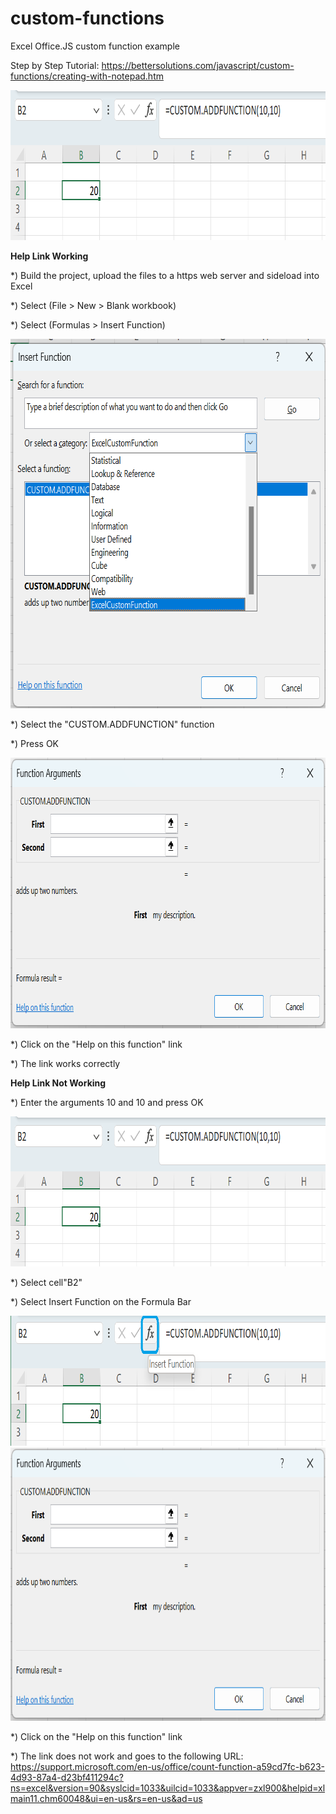 # custom-functions
Excel Office.JS custom function example 

Step by Step Tutorial:
https://bettersolutions.com/javascript/custom-functions/creating-with-notepad.htm

<img src="/images/screenshot.png" width="815" height="240"> 


<B>Help Link Working</B>

*) Build the project, upload the files to a https web server and sideload into Excel

*) Select (File > New > Blank workbook)

*) Select (Formulas > Insert Function)

<img src="images/insert-function-dialog.png" width="703" height="591"> 

*) Select the "CUSTOM.ADDFUNCTION" function

*) Press OK

<img src="images/arguments-dialog-one.png" width="790" height="433"> 

*) Click on the "Help on this function" link

*) The link works correctly

<B>Help Link Not Working</B>

*) Enter the arguments 10 and 10 and press OK

<img src="/images/screenshot.png" width="815" height="240"> 

*) Select cell"B2"

*) Select Insert Function on the Formula Bar

<img src="/images/insert-function-bar.png" width="817" height="208">

<img src="images/arguments-dialog-one.png" width="792" height="437"> 

*) Click on the "Help on this function" link

*) The link does not work and goes to the following URL:
https://support.microsoft.com/en-us/office/count-function-a59cd7fc-b623-4d93-87a4-d23bf411294c?ns=excel&version=90&syslcid=1033&uilcid=1033&appver=zxl900&helpid=xlmain11.chm60048&ui=en-us&rs=en-us&ad=us
